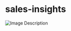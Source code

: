 # sales-insights
![Image Description](https://i.ibb.co/YfwZTT4/Capture-d-cran-2023-12-15-135332.png)



